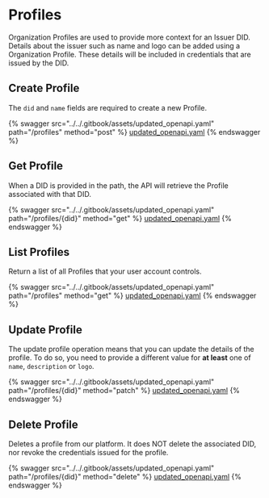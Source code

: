 # Profiles

Organization Profiles are used to provide more context for an Issuer DID. Details about the issuer such as name and logo can be added using a Organization Profile. These details will be included in credentials that are issued by the DID.

## Create Profile

The `did` and `name` fields are required to create a new Profile.

{% swagger src="../../.gitbook/assets/updated_openapi.yaml" path="/profiles" method="post" %}
[updated_openapi.yaml](../../.gitbook/assets/updated_openapi.yaml)
{% endswagger %}

## Get Profile

When a DID is provided in the path, the API will retrieve the Profile associated with that DID.

{% swagger src="../../.gitbook/assets/updated_openapi.yaml" path="/profiles/{did}" method="get" %}
[updated_openapi.yaml](../../.gitbook/assets/updated_openapi.yaml)
{% endswagger %}



## List Profiles

Return a list of all Profiles that your user account controls.

{% swagger src="../../.gitbook/assets/updated_openapi.yaml" path="/profiles" method="get" %}
[updated_openapi.yaml](../../.gitbook/assets/updated_openapi.yaml)
{% endswagger %}

## Update Profile

The update profile operation means that you can update the details of the profile. To do so, you need to provide a different value for **at least** one of `name`, `description` or `logo`.

{% swagger src="../../.gitbook/assets/updated_openapi.yaml" path="/profiles/{did}" method="patch" %}
[updated_openapi.yaml](../../.gitbook/assets/updated_openapi.yaml)
{% endswagger %}

## Delete Profile

Deletes a profile from our platform. It does NOT delete the associated DID, nor revoke the credentials issued for the profile.

{% swagger src="../../.gitbook/assets/updated_openapi.yaml" path="/profiles/{did}" method="delete" %}
[updated_openapi.yaml](../../.gitbook/assets/updated_openapi.yaml)
{% endswagger %}
